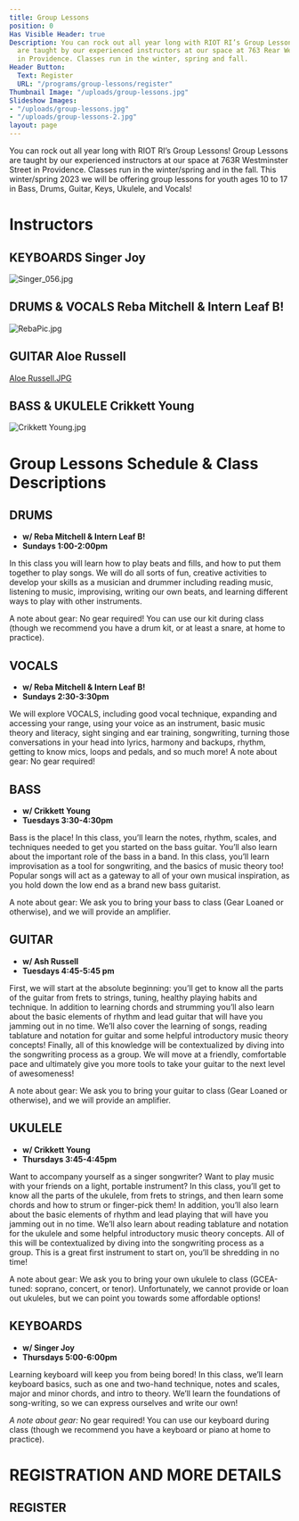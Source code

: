 ```yaml
---
title: Group Lessons
position: 0
Has Visible Header: true
Description: You can rock out all year long with RIOT RI’s Group Lessons! Group Lessons
  are taught by our experienced instructors at our space at 763 Rear Westminster Street
  in Providence. Classes run in the winter, spring and fall.
Header Button:
  Text: Register
  URL: "/programs/group-lessons/register"
Thumbnail Image: "/uploads/group-lessons.jpg"
Slideshow Images:
- "/uploads/group-lessons.jpg"
- "/uploads/group-lessons-2.jpg"
layout: page
---
```


You can rock out all year long with RIOT RI’s Group Lessons! Group Lessons are taught by our experienced instructors at our space at 763R Westminster Street in Providence. Classes run in the winter/spring and in the fall.  This winter/spring 2023 we will be offering group lessons for youth ages 10 to 17 in Bass, Drums, Guitar, Keys, Ukulele, and Vocals!

# Instructors

## KEYBOARDS  Singer Joy
![Singer_056.jpg](/uploads/Singer_056.jpg)

## DRUMS & VOCALS Reba Mitchell & Intern Leaf B!
![RebaPic.jpg](/uploads/RebaPic.jpg)

## GUITAR  Aloe Russell
[Aloe Russell.JPG](/uploads/Aloe%20Russell.JPG)

## BASS & UKULELE  Crikkett Young
![Crikkett Young.jpg](/uploads/Crikkett%20Young.jpg)

# Group Lessons Schedule & Class Descriptions

## DRUMS 
* **w/ Reba Mitchell & Intern Leaf B!**
* **Sundays 1:00-2:00pm** 

In this class you will learn how to play beats and fills, and how to put them together to play songs. We will do all sorts of fun, creative activities to develop your skills as a musician and drummer including reading music, listening to music, improvising, writing our own beats, and learning different ways to play with other instruments.

A note about gear: No gear required! You can use our kit during class (though we recommend you have a drum kit, or at least a snare, at home to practice).

## VOCALS 
* **w/ Reba Mitchell & Intern Leaf B!**
* **Sundays 2:30-3:30pm** 

We will explore VOCALS, including good vocal technique, expanding and accessing your range, using your voice as an instrument, basic music theory and literacy, sight singing and ear training, songwriting, turning those conversations in your head into lyrics, harmony and backups, rhythm, getting to know mics, loops and pedals, and so much more!
A note about gear: No gear required!

## BASS 
* **w/ Crikkett Young** 
* **Tuesdays 3:30-4:30pm**

Bass is the place! In this class, you’ll learn the notes, rhythm, scales, and techniques needed to get you started on the bass guitar. You’ll also learn about the important role of the bass in a band. In this class, you’ll learn improvisation as a tool for songwriting, and the basics of music theory too! Popular songs will act as a gateway to all of your own musical inspiration, as you hold down the low end as a brand new bass guitarist.

A note about gear: We ask you to bring your bass to class (Gear Loaned or otherwise), and we will provide an amplifier.

## GUITAR 
* **w/ Ash Russell**
* **Tuesdays 4:45-5:45 pm**

First, we will start at the absolute beginning: you’ll get to know all the parts of the guitar from frets to strings, tuning, healthy playing habits and technique. In addition to learning chords and strumming you’ll also learn about the basic elements of rhythm and lead guitar that will have you jamming out in no time. We’ll also cover the learning of songs, reading tablature and notation for guitar and some helpful introductory music theory concepts! Finally, all of this knowledge will be contextualized by diving into the songwriting process as a group. We will move at a friendly, comfortable pace and ultimately give you more tools to take your guitar to the next level of awesomeness!

A note about gear: We ask you to bring your guitar to class (Gear Loaned or otherwise), and we will provide an amplifier.

## UKULELE 
* **w/ Crikkett Young**
* **Thursdays 3:45-4:45pm**

Want to accompany yourself as a singer songwriter? Want to play music with your friends on a light, portable instrument? In this class, you’ll get to know all the parts of the ukulele, from frets to strings, and then learn some chords and how to strum or finger-pick them! In addition, you’ll also learn about the basic elements of rhythm and lead playing that will have you jamming out in no time. We’ll also learn about reading tablature and notation for the ukulele and some helpful introductory music theory concepts. All of this will be contextualized by diving into the songwriting process as a group. This is a great first instrument to start on, you’ll be shredding in no time!

A note about gear: We ask you to bring your own ukulele to class (GCEA-tuned: soprano, concert, or tenor). Unfortunately, we cannot provide or loan out ukuleles, but we can point you towards some affordable options!

## KEYBOARDS
* **w/ Singer Joy**
* **Thursdays 5:00-6:00pm**

Learning keyboard will keep you from being bored! In this class, we’ll learn keyboard basics, such as one and two-hand technique, notes and scales, major and minor chords, and intro to theory. We’ll learn the foundations of song-writing, so we can express ourselves and write our own!

*A note about gear:* No gear required! You can use our keyboard during class (though we recommend you have a keyboard or piano at home to practice).

# REGISTRATION AND MORE DETAILS

## REGISTER
